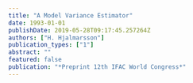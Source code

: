 ```yaml
---
title: "A Model Variance Estimator"
date: 1993-01-01
publishDate: 2019-05-28T09:17:45.257264Z
authors: ["H. Hjalmarsson"]
publication_types: ["1"]
abstract: ""
featured: false
publication: "*Preprint 12th IFAC World Congress*"
---
```


